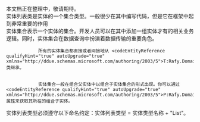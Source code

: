 ﻿本文档正在整理中，敬请期待。  
实体列表类是实体的一个集合类型。一般很少在其中编写代码，但是它在框架中起到非常重要的作用  
实体集合表示一个实体的集合。开发人员可以在其中添加一组实体才有的相关业务逻辑。同时，实体集合在数据查询中扮演着数据传输的重要角色。  

                所有的实体集合都直接或者间接地从 <codeEntityReference qualifyHint="true" autoUpgrade="true" xmlns="http://ddue.schemas.microsoft.com/authoring/2003/5">T:Rafy.Domain.EntityList</codeEntityReference> 类继承。
              

                实体集合一般在组合父实体中以组合子实体集合的形式出现。你可以通过 <codeEntityReference qualifyHint="true" autoUpgrade="true" xmlns="http://ddue.schemas.microsoft.com/authoring/2003/5">P:Rafy.Domain.EntityList.Parent</codeEntityReference> 属性来获取其所在的组合子实体。
              
实体列表类型必须遵守以下命名约定：实体列表类型 = 实体类型名称 + "List"。  
